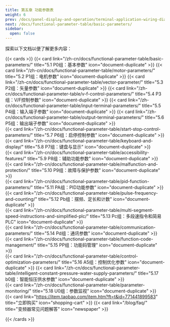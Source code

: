 ```yaml
---
title: 第五章 功能参数表
weight: 6
prev: /docs/panel-display-and-operation/terminal-application-wiring-diagram/
next: /docs/functional-parameter-table/basic-parameters/
sidebar:
  open: false
---
```


探索以下文档以便了解更多内容：

<!--more-->

{{< cards >}}
  {{< card link="/zh-cn/docs/functional-parameter-table/basic-parameters/" title="5.1 P0组：基本参数" icon="document-duplicate" >}}
  {{< card link="/zh-cn/docs/functional-parameter-table/motor-parameters/" title="5.2 P1组：电机参数" icon="document-duplicate" >}}
  {{< card link="/zh-cn/docs/functional-parameter-table/vector-parameter/" title="5.3 P2组：矢量参数" icon="document-duplicate" >}} 
  {{< card link="/zh-cn/docs/functional-parameter-table/v-f-control-parameters/" title="5.4 P3组：V/F控制参数" icon="document-duplicate" >}} 
  {{< card link="/zh-cn/docs/functional-parameter-table/input-terminal-parameters/" title="5.5 P4组：输入端子参数" icon="document-duplicate" >}} 
 {{< card link="/zh-cn/docs/functional-parameter-table/output-terminal-parameters/" title="5.6 P5组：输出端子参数" icon="document-duplicate" >}}   
  {{< card link="/zh-cn/docs/functional-parameter-table/start-stop-control-parameters/" title="5.7 P6组：启停控制参数" icon="document-duplicate" >}}  
  {{< card link="/zh-cn/docs/functional-parameter-table/keyboard-and-display/" title="5.8 P7组：键盘与显示" icon="document-duplicate" >}}  
  {{< card link="/zh-cn/docs/functional-parameter-table/accessibility-features/" title="5.9 P8组：辅助功能参数" icon="document-duplicate" >}}  
  {{< card link="/zh-cn/docs/functional-parameter-table/malfunction-and-protection/" title="5.10 P9组：故障与保护参数" icon="document-duplicate" >}}  
  {{< card link="/zh-cn/docs/functional-parameter-table/pid-function-parameters/" title="5.11 PA组：PID功能参数" icon="document-duplicate" >}}  
  {{< card link="/zh-cn/docs/functional-parameter-table/pulse-frequency-and-counting/" title="5.12 Pb组：摆频、定长和计数" icon="document-duplicate" >}}  
  {{< card link="/zh-cn/docs/functional-parameter-table/multi-segment-speed-instructions-and-simplified-plc/" title="5.13 Pc组：多段速指令和简易PLC" icon="document-duplicate" >}}  
  {{< card link="/zh-cn/docs/functional-parameter-table/communication-parameters/" title="5.14 Pd组：通讯参数" icon="document-duplicate" >}}  
  {{< card link="/zh-cn/docs/functional-parameter-table/function-code-management/" title="5.15 PP组：功能码管理" icon="document-duplicate" >}}  
   {{< card link="/zh-cn/docs/functional-parameter-table/control-optimization-parameters/" title="5.16 A5组：控制优化参数" icon="document-duplicate" >}} 
  {{< card link="/zh-cn/docs/functional-parameter-table/intelligent-constant-pressure-water-supply-parameters/" title="5.17 b0组：智能恒压供水参数" icon="document-duplicate" >}}  
  {{< card link="/zh-cn/docs/functional-parameter-table/parameter-monitoring/" title="5.18 U0组：参数监视" icon="document-duplicate" >}}  
 {{< card link="https://item.taobao.com/item.htm?ft=t&id=771441899583" title="立即购买" icon="shopping-cart" >}}
  {{< card link="/blog/faq/" title="变频器常见问题解答" icon="newspaper" >}}

{{< /cards >}}
